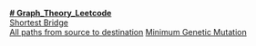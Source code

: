 <a href="https://leetcode.com/studyplan/graph-theory/"> **# Graph_Theory_Leetcode** </a><br>
<a href="https://leetcode.com/problems/shortest-bridge/description/?envType=study-plan-v2&envId=graph-theory"> Shortest Bridge</a> <br>
<a href="https://leetcode.com/problems/all-paths-from-source-to-target/description/?envType=study-plan-v2&envId=graph-theory">All paths from source to destination</a>
<a href="https://leetcode.com/problems/minimum-genetic-mutation/description/?envType=study-plan-v2&envId=graph-theory">Minimum Genetic Mutation</a>

